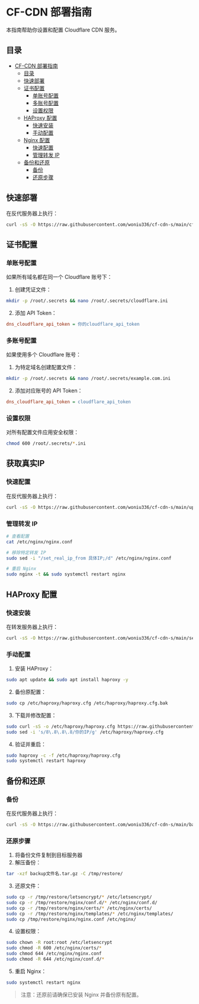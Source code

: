 # CF-CDN 部署指南

本指南帮助你设置和配置 Cloudflare CDN 服务。

## 目录
- [CF-CDN 部署指南](#cf-cdn-部署指南)
  - [目录](#目录)
  - [快速部署](#快速部署)
  - [证书配置](#证书配置)
    - [单账号配置](#单账号配置)
    - [多账号配置](#多账号配置)
    - [设置权限](#设置权限)
  - [HAProxy 配置](#haproxy-配置)
    - [快速安装](#快速安装)
    - [手动配置](#手动配置)
  - [Nginx 配置](#nginx-配置)
    - [快速配置](#快速配置)
    - [管理转发 IP](#管理转发-ip)
  - [备份和还原](#备份和还原)
    - [备份](#备份)
    - [还原步骤](#还原步骤)

## 快速部署

在反代服务器上执行：

```bash
curl -sS -O https://raw.githubusercontent.com/woniu336/cf-cdn-s/main/cf-cdn-s.sh && chmod +x cf-cdn-s.sh && ./cf-cdn-s.sh
```

## 证书配置

### 单账号配置
如果所有域名都在同一个 Cloudflare 账号下：

1. 创建凭证文件：
```bash
mkdir -p /root/.secrets && nano /root/.secrets/cloudflare.ini
```

2. 添加 API Token：
```ini
dns_cloudflare_api_token = 你的cloudflare_api_token
```

### 多账号配置
如果使用多个 Cloudflare 账号：

1. 为特定域名创建配置文件：
```bash
mkdir -p /root/.secrets && nano /root/.secrets/example.com.ini
```

2. 添加对应账号的 API Token：
```ini
dns_cloudflare_api_token = cloudflare_api_token
```

### 设置权限
对所有配置文件应用安全权限：
```bash
chmod 600 /root/.secrets/*.ini
```

## 获取真实IP

### 快速配置
在反代服务器上执行：
```bash
curl -sS -O https://raw.githubusercontent.com/woniu336/cf-cdn-s/main/update_nginx.sh && chmod +x update_nginx.sh && ./update_nginx.sh
```

### 管理转发 IP
```bash
# 查看配置
cat /etc/nginx/nginx.conf

# 移除特定转发 IP
sudo sed -i "/set_real_ip_from 具体IP;/d" /etc/nginx/nginx.conf

# 重启 Nginx
sudo nginx -t && sudo systemctl restart nginx
```



## HAProxy 配置

### 快速安装
在转发服务器上执行：
```bash
curl -sS -O https://raw.githubusercontent.com/woniu336/cf-cdn-s/main/setup_haproxy.sh && chmod +x setup_haproxy.sh && ./setup_haproxy.sh
```

### 手动配置
1. 安装 HAProxy：
```bash
sudo apt update && sudo apt install haproxy -y
```

2. 备份原配置：
```bash
sudo cp /etc/haproxy/haproxy.cfg /etc/haproxy/haproxy.cfg.bak
```

3. 下载并修改配置：
```bash
sudo curl -sS -o /etc/haproxy/haproxy.cfg https://raw.githubusercontent.com/woniu336/cf-cdn-s/main/haproxy.cfg
sudo sed -i 's/8\.8\.8\.8/你的IP/g' /etc/haproxy/haproxy.cfg
```

4. 验证并重启：
```bash
sudo haproxy -c -f /etc/haproxy/haproxy.cfg
sudo systemctl restart haproxy
```

## 备份和还原

### 备份
在反代服务器上执行：
```bash
curl -sS -O https://raw.githubusercontent.com/woniu336/cf-cdn-s/main/backup-nginx-ssl.sh && chmod +x backup-nginx-ssl.sh && ./backup-nginx-ssl.sh
```

### 还原步骤
1. 将备份文件复制到目标服务器
2. 解压备份：
```bash
tar -xzf backup文件名.tar.gz -C /tmp/restore/
```

3. 还原文件：
```bash
sudo cp -r /tmp/restore/letsencrypt/* /etc/letsencrypt/
sudo cp -r /tmp/restore/nginx/conf.d/* /etc/nginx/conf.d/
sudo cp -r /tmp/restore/nginx/certs/* /etc/nginx/certs/
sudo cp -r /tmp/restore/nginx/templates/* /etc/nginx/templates/
sudo cp /tmp/restore/nginx/nginx.conf /etc/nginx/
```

4. 设置权限：
```bash
sudo chown -R root:root /etc/letsencrypt
sudo chmod -R 600 /etc/nginx/certs/*
sudo chmod 644 /etc/nginx/nginx.conf
sudo chmod -R 644 /etc/nginx/conf.d/*
```

5. 重启 Nginx：
```bash
sudo systemctl restart nginx
```

> 注意：还原前请确保已安装 Nginx 并备份原有配置。
